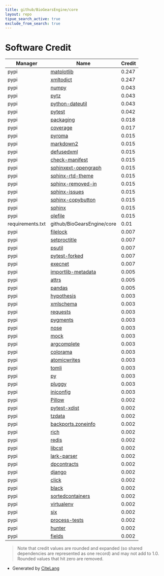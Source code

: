 ```yaml
---
title: github/BioGearsEngine/core
layout: repo
tipue_search_active: true
exclude_from_search: true
---
```

# Software Credit

|Manager|Name|Credit|
|-------|----|------|
|pypi|[matplotlib](https://matplotlib.org)|0.247|
|pypi|[xmltodict](https://github.com/martinblech/xmltodict)|0.247|
|pypi|[numpy](https://www.numpy.org)|0.043|
|pypi|[pytz](http://pythonhosted.org/pytz)|0.043|
|pypi|[python-dateutil](https://github.com/dateutil/dateutil)|0.043|
|pypi|[pytest](https://docs.pytest.org/en/latest/)|0.042|
|pypi|[packaging](https://pypi.org/project/packaging)|0.018|
|pypi|[coverage](https://pypi.org/project/coverage)|0.017|
|pypi|[pyroma](https://pypi.org/project/pyroma)|0.015|
|pypi|[markdown2](https://pypi.org/project/markdown2)|0.015|
|pypi|[defusedxml](https://pypi.org/project/defusedxml)|0.015|
|pypi|[check-manifest](https://pypi.org/project/check-manifest)|0.015|
|pypi|[sphinxext-opengraph](https://pypi.org/project/sphinxext-opengraph)|0.015|
|pypi|[sphinx-rtd-theme](https://pypi.org/project/sphinx-rtd-theme)|0.015|
|pypi|[sphinx-removed-in](https://pypi.org/project/sphinx-removed-in)|0.015|
|pypi|[sphinx-issues](https://pypi.org/project/sphinx-issues)|0.015|
|pypi|[sphinx-copybutton](https://pypi.org/project/sphinx-copybutton)|0.015|
|pypi|[sphinx](https://pypi.org/project/sphinx)|0.015|
|pypi|[olefile](https://pypi.org/project/olefile)|0.015|
|requirements.txt|github/BioGearsEngine/core|0.01|
|pypi|[filelock](https://pypi.org/project/filelock)|0.007|
|pypi|[setproctitle](https://pypi.org/project/setproctitle)|0.007|
|pypi|[psutil](https://pypi.org/project/psutil)|0.007|
|pypi|[pytest-forked](https://pypi.org/project/pytest-forked)|0.007|
|pypi|[execnet](https://pypi.org/project/execnet)|0.007|
|pypi|[importlib-metadata](https://pypi.org/project/importlib-metadata)|0.005|
|pypi|[attrs](https://pypi.org/project/attrs)|0.005|
|pypi|[pandas](https://pandas.pydata.org)|0.005|
|pypi|[hypothesis](https://hypothesis.works)|0.003|
|pypi|[xmlschema](https://pypi.org/project/xmlschema)|0.003|
|pypi|[requests](https://pypi.org/project/requests)|0.003|
|pypi|[pygments](https://pypi.org/project/pygments)|0.003|
|pypi|[nose](https://pypi.org/project/nose)|0.003|
|pypi|[mock](https://pypi.org/project/mock)|0.003|
|pypi|[argcomplete](https://pypi.org/project/argcomplete)|0.003|
|pypi|[colorama](https://pypi.org/project/colorama)|0.003|
|pypi|[atomicwrites](https://pypi.org/project/atomicwrites)|0.003|
|pypi|[tomli](https://pypi.org/project/tomli)|0.003|
|pypi|[py](https://pypi.org/project/py)|0.003|
|pypi|[pluggy](https://pypi.org/project/pluggy)|0.003|
|pypi|[iniconfig](https://pypi.org/project/iniconfig)|0.003|
|pypi|[Pillow](https://python-pillow.org)|0.002|
|pypi|[pytest-xdist](https://github.com/pytest-dev/pytest-xdist)|0.002|
|pypi|[tzdata](https://pypi.org/project/tzdata)|0.002|
|pypi|[backports.zoneinfo](https://pypi.org/project/backports.zoneinfo)|0.002|
|pypi|[rich](https://pypi.org/project/rich)|0.002|
|pypi|[redis](https://pypi.org/project/redis)|0.002|
|pypi|[libcst](https://pypi.org/project/libcst)|0.002|
|pypi|[lark-parser](https://pypi.org/project/lark-parser)|0.002|
|pypi|[dpcontracts](https://pypi.org/project/dpcontracts)|0.002|
|pypi|[django](https://pypi.org/project/django)|0.002|
|pypi|[click](https://pypi.org/project/click)|0.002|
|pypi|[black](https://pypi.org/project/black)|0.002|
|pypi|[sortedcontainers](https://pypi.org/project/sortedcontainers)|0.002|
|pypi|[virtualenv](https://pypi.org/project/virtualenv)|0.002|
|pypi|[six](https://pypi.org/project/six)|0.002|
|pypi|[process-tests](https://pypi.org/project/process-tests)|0.002|
|pypi|[hunter](https://pypi.org/project/hunter)|0.002|
|pypi|[fields](https://pypi.org/project/fields)|0.002|


> Note that credit values are rounded and expanded (so shared dependencies are represented as one record) and may not add to 1.0. Rounded values that hit zero are removed.


- Generated by [CiteLang](https://github.com/vsoch/citelang)
